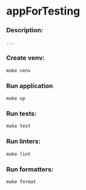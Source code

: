 # appForTesting

### Description:
    ...

### Create venv:
    make venv

### Run application
    make up

### Run tests:
    make test

### Run linters:
    make lint

### Run formatters:
    make format



